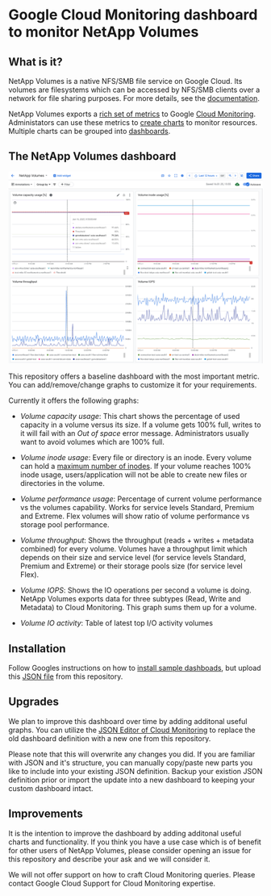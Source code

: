 # Google Cloud Monitoring dashboard to monitor NetApp Volumes

## What is it?
NetApp Volumes is a native NFS/SMB file service on Google Cloud. Its volumes are filesystems which can be accessed by NFS/SMB clients over a network for file sharing purposes. For more details, see the [documentation](https://cloud.google.com/netapp/volumes/docs/discover/overview).

NetApp Volumes exports a [rich set of metrics](https://cloud.google.com/netapp/volumes/docs/monitor/cloud-monitoring-metrics) to Google [Cloud Monitoring](https://cloud.google.com/monitoring/docs/monitoring-overview). Administators can use these metrics to [create charts](https://cloud.google.com/monitoring/charts/metrics-explorer) to monitor resources. Multiple charts can be grouped into [dashboards](https://cloud.google.com/monitoring/dashboards).

## The NetApp Volumes dashboard

![Demo screenshot showing some charts of the dashboard](/dashboard-demo.png)

This repository offers a baseline dashboard with the most important metric. You can add/remove/change graphs to customize it for your requirements.

Currently it offers the following graphs:
* *Volume capacity usage*: This chart shows the percentage of used capacity in a volume versus its size. If a volume gets 100% full, writes to it will fail with an *Out of space* error message. Administrators usually want to avoid volumes which are 100% full.

* *Volume inode usage*: Every file or directory is an inode. Every volume can hold a [maximum number of inodes](https://cloud.google.com/netapp/volumes/docs/quotas#maxfiles_limit). If your volume reaches 100% inode usage, users/application will not be able to create new files or directories in the volume.

* *Volume performance usage*: Percentage of current volume performance vs the volumes capability. Works for service levels Standard, Premium and Extreme. Flex volumes will show ratio of volume performance vs storage pool performance.

* *Volume throughput*: Shows the throughput (reads + writes + metadata combined) for every volume. Volumes have a throughput limit which depends on their size and service level (for service levels Standard, Premium and Extreme) or their storage pools size (for service level Flex).

* *Volume IOPS*: Shows the IO operations per second a volume is doing. NetApp Volumes exports data for three subtypes (Read, Write and Metadata) to Cloud Monitoring. This graph sums them up for a volume.

* *Volume IO activity*: Table of latest top I/O activity volumes

## Installation

Follow Googles instructions on how to [install sample dashboads](https://cloud.google.com/monitoring/dashboards/dashboard-templates), but upload this [JSON file](/netapp-volumes-dashboard.json) from this repository.

## Upgrades
We plan to improve this dashboard over time by adding additonal useful graphs.
You can utilize the [JSON Editor of Cloud Monitoring](https://cloud.google.com/monitoring/charts/manage-widgets#json) to replace the old dashboard definition with a new one from this repository. 

Please note that this will overwrite any changes you did. If you are familiar with JSON and it's structure, you can manually copy/paste new parts you like to include into your existing JSON definition. Backup your existion JSON definition prior or import the update into a new dashboard to keeping your custom dashboard intact.

## Improvements
It is the intention to improve the dashboard by adding additonal useful charts and functionality. If you think you have a use case which is of benefit for other users of NetApp Volumes, please consider opening an issue for this repository and describe your ask and we will consider it.

We will not offer support on how to craft Cloud Monitoring queries. Please contact Google Cloud Support for Cloud Monitoring expertise.

